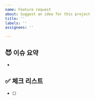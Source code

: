 ```yaml
---
name: Feature request
about: Suggest an idea for this project
title: ''
labels: ''
assignees: ''

---
```


## 😈 이슈 요약

<!-- 이유에 대해 설명해주세요. -->
- 

## ✅ 체크 리스트

<!-- 해야 할 일을 적어주세요. -->

- [ ]
